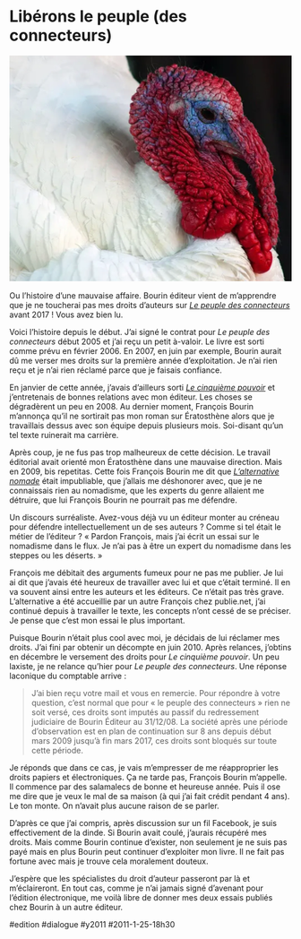 # Libérons le peuple (des connecteurs)

![](_i/498482766_e7eac230821.webp)

Ou l’histoire d’une mauvaise affaire. Bourin éditeur vient de m’apprendre que je ne toucherai pas mes droits d’auteurs sur *[Le peuple des connecteurs](../../page/le-peuple-des-connecteurs)* avant 2017 ! Vous avez bien lu.

Voici l’histoire depuis le début. J’ai signé le contrat pour *Le peuple des connecteurs* début 2005 et j’ai reçu un petit à-valoir. Le livre est sorti comme prévu en février 2006. En 2007, en juin par exemple, Bourin aurait dû me verser mes droits sur la première année d’exploitation. Je n’ai rien reçu et je n’ai rien réclamé parce que je faisais confiance.

En janvier de cette année, j’avais d’ailleurs sorti *[Le cinquième pouvoir](../../page/le-cinquieme-pouvoir)* et j’entretenais de bonnes relations avec mon éditeur. Les choses se dégradèrent un peu en 2008. Au dernier moment, François Bourin m’annonça qu’il ne sortirait pas mon roman sur Ératosthène alors que je travaillais dessus avec son équipe depuis plusieurs mois. Soi-disant qu’un tel texte ruinerait ma carrière.

Après coup, je ne fus pas trop malheureux de cette décision. Le travail éditorial avait orienté mon Ératosthène dans une mauvaise direction. Mais en 2009, bis repetitas. Cette fois François Bourin me dit que *[L’alternative nomade](../../books/alternative-nomade.md)* était impubliable, que j’allais me déshonorer avec, que je ne connaissais rien au nomadisme, que les experts du genre allaient me détruire, que lui François Bourin ne pourrait pas me défendre.

Un discours surréaliste. Avez-vous déjà vu un éditeur monter au créneau pour défendre intellectuellement un de ses auteurs ? Comme si tel était le métier de l’éditeur ? « Pardon François, mais j’ai écrit un essai sur le nomadisme dans le flux. Je n’ai pas à être un expert du nomadisme dans les steppes ou les déserts. »

François me débitait des arguments fumeux pour ne pas me publier. Je lui ai dit que j’avais été heureux de travailler avec lui et que c’était terminé. Il en va souvent ainsi entre les auteurs et les éditeurs. Ce n’était pas très grave. L’alternative a été accueillie par un autre François chez publie.net, j’ai continué depuis à travailler le texte, les concepts n’ont cessé de se préciser. Je pense que c’est mon essai le plus important.

Puisque Bourin n’était plus cool avec moi, je décidais de lui réclamer mes droits. J’ai fini par obtenir un décompte en juin 2010. Après relances, j’obtins en décembre le versement des droits pour *Le cinquième pouvoir*. Un peu laxiste, je ne relance qu’hier pour *Le peuple des connecteurs*. Une réponse laconique du comptable arrive :

> J’ai bien reçu votre mail et vous en remercie. Pour répondre à votre question, c’est normal que pour « le peuple des connecteurs » rien ne soit versé, ces droits sont imputés au passif du redressement judiciaire de Bourin Éditeur au 31/12/08. La société après une période d’observation est en plan de continuation sur 8 ans depuis début mars 2009 jusqu’à fin mars 2017, ces droits sont bloqués sur toute cette période.

Je réponds que dans ce cas, je vais m’empresser de me réapproprier les droits papiers et électroniques. Ça ne tarde pas, François Bourin m’appelle. Il commence par des salamalecs de bonne et heureuse année. Puis il ose me dire que je veux le mal de sa maison (à qui j’ai fait crédit pendant 4 ans). Le ton monte. On n’avait plus aucune raison de se parler.

D’après ce que j’ai compris, après discussion sur un fil Facebook, je suis effectivement de la dinde. Si Bourin avait coulé, j’aurais récupéré mes droits. Mais comme Bourin continue d’exister, non seulement je ne suis pas payé mais en plus Bourin peut continuer d’exploiter mon livre. Il ne fait pas fortune avec mais je trouve cela moralement douteux.

J’espère que les spécialistes du droit d’auteur passeront par là et m’éclaireront. En tout cas, comme je n’ai jamais signé d’avenant pour l’édition électronique, me voilà libre de donner mes deux essais publiés chez Bourin à un autre éditeur.

#edition #dialogue #y2011 #2011-1-25-18h30
